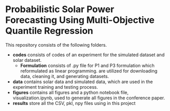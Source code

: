 # Probabilistic Solar Power Forecasting Using Multi-Objective Quantile Regression
This repository consists of the following folders.
- **codes** consists of codes of an experiment for the simulated dataset and solar dataset. 
  - **Formulation** consists of .py file for P1 and P3 formulation which reformulated as linear programming.
  are utilized for downloading data, cleaning it, and generating datasets.
- **data** contains solar data and simulated data, which are used in the experiment training and testing process.
- **figures** contains all figures and a python notebook file, visualization.ipynb, used to generate all figures in the conference paper.
- **results** store all the CSV, pkl, npy files using in this project
